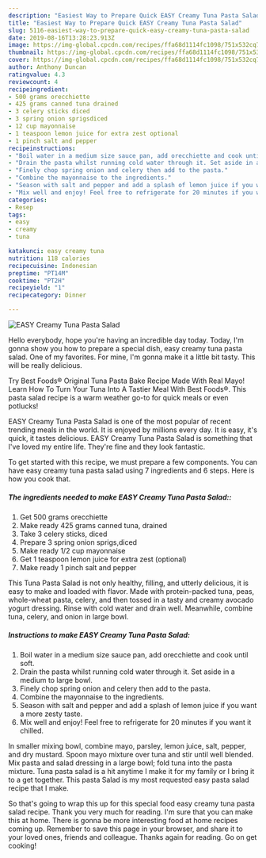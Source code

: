 ```yaml
---
description: "Easiest Way to Prepare Quick EASY Creamy Tuna Pasta Salad"
title: "Easiest Way to Prepare Quick EASY Creamy Tuna Pasta Salad"
slug: 5116-easiest-way-to-prepare-quick-easy-creamy-tuna-pasta-salad
date: 2019-08-16T13:28:23.913Z
image: https://img-global.cpcdn.com/recipes/ffa68d1114fc1098/751x532cq70/easy-creamy-tuna-pasta-salad-recipe-main-photo.jpg
thumbnail: https://img-global.cpcdn.com/recipes/ffa68d1114fc1098/751x532cq70/easy-creamy-tuna-pasta-salad-recipe-main-photo.jpg
cover: https://img-global.cpcdn.com/recipes/ffa68d1114fc1098/751x532cq70/easy-creamy-tuna-pasta-salad-recipe-main-photo.jpg
author: Anthony Duncan
ratingvalue: 4.3
reviewcount: 4
recipeingredient:
- 500 grams orecchiette
- 425 grams canned tuna drained
- 3 celery sticks diced
- 3 spring onion sprigsdiced
- 12 cup mayonnaise
- 1 teaspoon lemon juice for extra zest optional
- 1 pinch salt and pepper
recipeinstructions:
- "Boil water in a medium size sauce pan, add orecchiette and cook until soft."
- "Drain the pasta whilst running cold water through it. Set aside in a medium to large bowl."
- "Finely chop spring onion and celery then add to the pasta."
- "Combine the mayonnaise to the ingredients."
- "Season with salt and pepper and add a splash of lemon juice if you want a more zesty taste."
- "Mix well and enjoy! Feel free to refrigerate for 20 minutes if you want it chilled."
categories:
- Resep
tags:
- easy
- creamy
- tuna

katakunci: easy creamy tuna
nutrition: 118 calories
recipecuisine: Indonesian
preptime: "PT14M"
cooktime: "PT2H"
recipeyield: "1"
recipecategory: Dinner

---
```



![EASY Creamy Tuna Pasta Salad](https://img-global.cpcdn.com/recipes/ffa68d1114fc1098/751x532cq70/easy-creamy-tuna-pasta-salad-recipe-main-photo.jpg)

Hello everybody, hope you're having an incredible day today. Today, I'm gonna show you how to prepare a special dish, easy creamy tuna pasta salad. One of my favorites. For mine, I'm gonna make it a little bit tasty. This will be really delicious.

Try Best Foods® Original Tuna Pasta Bake Recipe Made With Real Mayo! Learn How To Turn Your Tuna Into A Tastier Meal With Best Foods®. This pasta salad recipe is a warm weather go-to for quick meals or even potlucks!

EASY Creamy Tuna Pasta Salad is one of the most popular of recent trending meals in the world. It is enjoyed by millions every day. It is easy, it's quick, it tastes delicious. EASY Creamy Tuna Pasta Salad is something that I've loved my entire life. They're fine and they look fantastic.


To get started with this recipe, we must prepare a few components. You can have easy creamy tuna pasta salad using 7 ingredients and 6 steps. Here is how you cook that.

##### The ingredients needed to make EASY Creamy Tuna Pasta Salad::

1. Get 500 grams orecchiette
1. Make ready 425 grams canned tuna, drained
1. Take 3 celery sticks, diced
1. Prepare 3 spring onion sprigs,diced
1. Make ready 1/2 cup mayonnaise
1. Get 1 teaspoon lemon juice for extra zest (optional)
1. Make ready 1 pinch salt and pepper


This Tuna Pasta Salad is not only healthy, filling, and utterly delicious, it is easy to make and loaded with flavor. Made with protein-packed tuna, peas, whole-wheat pasta, celery, and then tossed in a tasty and creamy avocado yogurt dressing. Rinse with cold water and drain well. Meanwhile, combine tuna, celery, and onion in large bowl. 

##### Instructions to make EASY Creamy Tuna Pasta Salad:

1. Boil water in a medium size sauce pan, add orecchiette and cook until soft.
1. Drain the pasta whilst running cold water through it. Set aside in a medium to large bowl.
1. Finely chop spring onion and celery then add to the pasta.
1. Combine the mayonnaise to the ingredients.
1. Season with salt and pepper and add a splash of lemon juice if you want a more zesty taste.
1. Mix well and enjoy! Feel free to refrigerate for 20 minutes if you want it chilled.


In smaller mixing bowl, combine mayo, parsley, lemon juice, salt, pepper, and dry mustard. Spoon mayo mixture over tuna and stir until well blended. Mix pasta and salad dressing in a large bowl; fold tuna into the pasta mixture. Tuna pasta salad is a hit anytime I make it for my family or I bring it to a get together. This pasta Salad is my most requested easy pasta salad recipe that I make. 

So that's going to wrap this up for this special food easy creamy tuna pasta salad recipe. Thank you very much for reading. I'm sure that you can make this at home. There is gonna be more interesting food at home recipes coming up. Remember to save this page in your browser, and share it to your loved ones, friends and colleague. Thanks again for reading. Go on get cooking!
